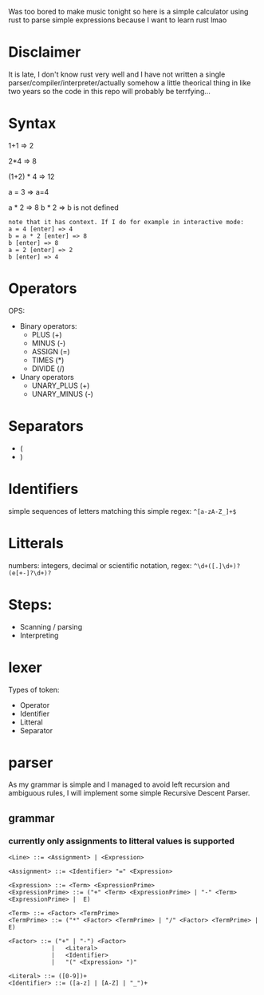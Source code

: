 Was too bored to make music tonight so here is a simple calculator using rust to parse simple expressions because I want to learn rust lmao

# Disclaimer
It is late, I don't know rust very well and I have not written a single parser/compiler/interpreter/actually somehow a little theorical thing in like two years so the code in this repo will probably be terrfying...

# Syntax
1+1 => 2

2*4 => 8

(1+2) * 4 => 12

a = 3 => a=4

a * 2 => 8
b * 2 => b is not defined

```text
note that it has context. If I do for example in interactive mode:
a = 4 [enter] => 4
b = a * 2 [enter] => 8
b [enter] => 8
a = 2 [enter] => 2
b [enter] => 4

```

# Operators
OPS:
- Binary operators:
  - PLUS (+)
  - MINUS (-)
  - ASSIGN (=)
  - TIMES (*)
  - DIVIDE (/)
- Unary operators
  - UNARY_PLUS (+)
  - UNARY_MINUS (-)

# Separators
- (
- )

# Identifiers
simple sequences of letters matching this simple regex: `^[a-zA-Z_]+$`

# Litterals
numbers: integers, decimal or scientific notation, regex: `^\d+([.]\d+)?(e[+-]?\d+)?`

# Steps:
- Scanning / parsing
- Interpreting

# lexer
Types of token:
- Operator
- Identifier
- Litteral
- Separator

# parser
As my grammar is simple and I managed to avoid left recursion and ambiguous rules, I will implement some simple Recursive Descent Parser.
## grammar
### currently only assignments to litteral values is supported
```
<Line> ::= <Assignment> | <Expression>

<Assignment> ::= <Identifier> "=" <Expression> 

<Expression> ::= <Term> <ExpressionPrime>
<ExpressionPrime> ::= ("+" <Term> <ExpressionPrime> | "-" <Term> <ExpressionPrime> |  E)

<Term> ::= <Factor> <TermPrime>
<TermPrime> ::= ("*" <Factor> <TermPrime> | "/" <Factor> <TermPrime> |  E)

<Factor> ::= ("+" | "-") <Factor> 
			|	<Literal> 
			|	<Identifier> 
			|	"(" <Expression> ")" 

<Literal> ::= ([0-9])+
<Identifier> ::= ([a-z] | [A-Z] | "_")+
```